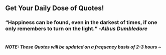 ## Get Your Daily Dose of Quotes!
### <q>Happiness can be found, even in the darkest of times, if one only remembers to turn on the light.</q> -<em>Albus Dumbledore</em> <br><br>
##### NOTE: These Quotes will be updated on a frequency basis of 2-3 hours ~

